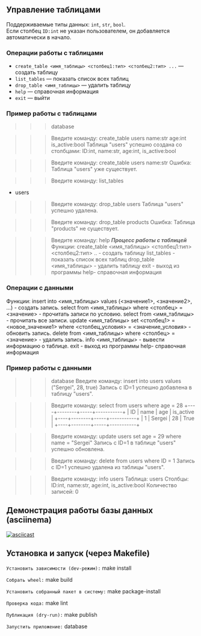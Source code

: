 ## Управление таблицами

Поддерживаемые типы данных: `int`, `str`, `bool`.  
Если столбец `ID:int` не указан пользователем, он добавляется автоматически в начало.

### Операции работы с таблицами
- `create_table <имя_таблицы> <столбец1:тип> <столбец2:тип> ...` — создать таблицу  
- `list_tables` — показать список всех таблиц  
- `drop_table <имя_таблицы>` — удалить таблицу  
- `help` — справочная информация  
- `exit` — выйти


### Пример работы с таблицами

>>> database

>>>Введите команду: create_table users name:str age:int is_active:bool
Таблица "users" успешно создана со столбцами: ID:int, name:str, age:int, is_active:bool

>>>Введите команду: create_table users name:str
Ошибка: Таблица "users" уже существует.

>>>Введите команду: list_tables
- users

>>>Введите команду: drop_table users
Таблица "users" успешно удалена.

>>>Введите команду: drop_table products
Ошибка: Таблица "products" не существует.

>>>Введите команду: help
***Процесс работы с таблицей***
Функции:
<command> create_table <имя_таблицы> <столбец1:тип> <столбец2:тип> .. - создать таблицу
<command> list_tables - показать список всех таблиц
<command> drop_table <имя_таблицы> - удалить таблицу
<command> exit - выход из программы
<command> help- справочная информация





### Операции с данными

Функции:
<command> insert into <имя_таблицы> values (<значение1>, <значение2>, ...) - создать запись.
<command> select from <имя_таблицы> where <столбец> = <значение> - прочитать записи по условию.
<command> select from <имя_таблицы> - прочитать все записи.
<command> update <имя_таблицы> set <столбец1> = <новое_значение1> where <столбец_условия> = <значение_условия> - обновить запись.
<command> delete from <имя_таблицы> where <столбец> = <значение> - удалить запись.
<command> info <имя_таблицы> - вывести информацию о таблице.
<command> exit - выход из программы
<command> help- справочная информация


### Пример работы с данными 

>>> database
>>> Введите команду: insert into users values ("Sergei", 28, true)
Запись с ID=1 успешно добавлена в таблицу "users".

>>> Введите команду: select from users where age = 28
+----+--------+-----+-----------+
| ID |  name  | age | is_active |
+----+--------+-----+-----------+
| 1  | Sergei | 28  |    True   |
+----+--------+-----+-----------+

>>> Введите команду: update users set age = 29 where name = "Sergei"
Запись с ID=1 в таблице "users" успешно обновлена.

>>> Введите команду: delete from users where ID = 1
Запись с ID=1 успешно удалена из таблицы "users".

>>> Введите команду: info users
Таблица: users
Столбцы: ID:int, name:str, age:int, is_active:bool
Количество записей: 0







## Демонстрация работы базы данных (asciinema)

[![asciicast](https://asciinema.org/a/ktYLfJRU3UI2dE9mLgZwDv7ZF)](https://asciinema.org/a/ktYLfJRU3UI2dE9mLgZwDv7ZF)



## Установка и запуск (через Makefile)

`Установить зависимости (dev-режим):`
make install

`Собрать wheel:`
make build

`Установить собранный пакет в систему:`
make package-install

`Проверка кода:`
make lint

`Публикация (dry-run):`
make publish

`Запустить приложение:`
database